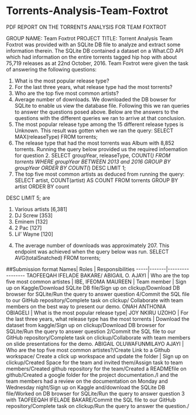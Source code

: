 # Torrents-Analysis-Team-Foxtrot
PDF REPORT ON THE TORRENTS ANALYSIS FOR TEAM FOXTROT

GROUP NAME: Team Foxtrot
PROJECT TITLE: Torrent Analysis
Team Foxtrot was provided with an SQLite DB file to analyze and extract some
information therein. The SQLite DB contained a dataset on a What.CD API which had
information on the entire torrents tagged hip hop with about 75,719 releases as at 22nd
October, 2016.
Team Foxtrot were given the task of answering the following questions:
1. What is the most popular release type?
2. For the last three years, what release type had the most torrents?
3. Who are the top five most common artists?
4. Average number of downloads.
We downloaded the DB bowser for SQLite to enable us view the database file. Following
this we ran queries to answer the questions posed above. Below are the answers to the
questions with the different queries we ran to arrive at that conclusion.
1. The most popular release type among the 15 different release types is Unknown.
This result was gotten when we ran the query: SELECT MAX(releaseType) FROM
torrents;
2. The release type that had the most torrents was Album with 8,852 torrents.
Running the query below provided us the required infoemation for question 2.
SELECT groupYear, releaseType,
COUNT(*)
FROM torrents
WHERE groupYear BETWEEN 2013 and 2016
GROUP BY groupYear
ORDER BY COUNT(*)
DESC
LIMIT 1;
3. The top five most common artists as deduced from running the query:
SELECT artist, COUNT(artist) AS COUNT
FROM torrents
GROUP BY artist
ORDER BY count

DESC
LIMIT 5; are
1) Various artists [6,381]
2) DJ Screw [353]
3) Eminem [132]
4) 2 Pac [127]
5) Lil’ Wayne [120]
4. The average number of downloads was approximately 207. This endpoint was
achieved when the query below was run.
SELECT AVG(totalSnatched) FROM torrents;

##Submission format
Names| Roles | Responsibilities
-----|-------|-----------------
TAOFEEQAH  IFELADE BAKARE/ ABIGAIL O. AJAYI | Who are the top five most common artistes |
IBE, IFEOMA MAUREEN | Team member | Sign up on Kaggle/Download SQLite DB file/Sign up on clickup/Download DB browser for SQLite/Run the query to answer question 4/Commit the SQL file to our GitHub repository/Complete task on clickup/ Collaborate with team members on the best way to present our demo.
ONAH ANTHONIA OBIAGELI | What is the most popular release type|
JOY NKIRU UZOHO | For the last three years, what release type has the most torrents | Download the dataset from kaggle/Sign up on clickup/Download DB browser for SQLite/Run the query to answer question 2/Commit the SQL file to our GitHub repository/Complete task on clickup/Collaborate with team members on slide presentations for the demo.
ABIGAIL OLUWAFUNMILAYO AJAYI | Who are the top five most common artistes?/Create Link to a Github workspace/ Create a click up workspace and update the folder | Sign up on clickup/Created Space for the team and invited them/Assign task to team members/Created  github repository for the team/Created a READMEfile on github/Created a google folder for the project documentation./I and the team members had a review on the documentation on Monday and Wednesday night/Sign up on Kaggle and/download the SQLite DB file/Worked on DB browser for SQLite/Run the query to answer question 3 with TAOFEEQAH IFELADE BAKARE/Commit the SQL file to our GitHub repository/Complete task on clickup/Run the query to answer the question./

